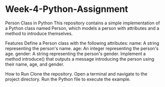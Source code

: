 # Week-4-Python-Assignment
Person Class in Python
This repository contains a simple implementation of a Python class named Person, which models a person with attributes and a method to introduce themselves.

Features
Define a Person class with the following attributes:
name: A string representing the person's name.
age: An integer representing the person's age.
gender: A string representing the person's gender.
Implement a method introduce() that outputs a message introducing the person using their name, age, and gender.

How to Run
Clone the repository.
Open a terminal and navigate to the project directory.
Run the Python file to execute the example.
